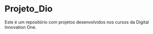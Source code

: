 # Projeto_Dio
Este é um repositório com projetos desenvolvidos nos cursos da Digital Innovation One.

